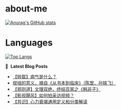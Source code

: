 # about-me
[![Anurag's GitHub stats](https://github-readme-stats.vercel.app/api?username=whitewatercn)](https://github.com/anuraghazra/github-readme-stats)

# Languages
[![Top Langs](https://github-readme-stats.vercel.app/api/top-langs/?username=whitewatercn)](https://github.com/anuraghazra/github-readme-stats)

📕 &nbsp;**Latest Blog Posts**
<!-- BLOG-POST-LIST:START -->
- [【转载】病气是什么？](https://forum.beginner.center/t/topic/776/1)
- [规培的意义，摘自《从书本到临床》（陈罡、孙轶飞）](https://forum.beginner.center/t/topic/774/1)
- [【郑则道】文理双绝，终结百家之《韩非子》](https://forum.beginner.center/t/topic/773/1)
- [【影视飓风】如何拍采访视频？](https://forum.beginner.center/t/topic/772/1)
- [【共识】心力衰竭通用定义和分类解读](https://forum.beginner.center/t/topic/769/1)
<!-- BLOG-POST-LIST:END -->
